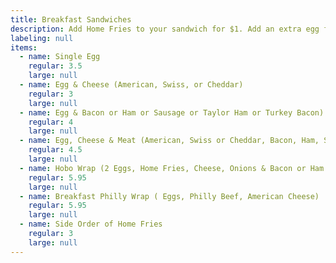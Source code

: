 ```yaml
---
title: Breakfast Sandwiches
description: Add Home Fries to your sandwich for $1. Add an extra egg for $0.50/each.
labeling: null
items:
  - name: Single Egg
    regular: 3.5
    large: null
  - name: Egg & Cheese (American, Swiss, or Cheddar)
    regular: 3
    large: null
  - name: Egg & Bacon or Ham or Sausage or Taylor Ham or Turkey Bacon)
    regular: 4
    large: null
  - name: Egg, Cheese & Meat (American, Swiss or Cheddar, Bacon, Ham, Sausage, Taylor Ham or Turkey Bacon)
    regular: 4.5
    large: null
  - name: Hobo Wrap (2 Eggs, Home Fries, Cheese, Onions & Bacon or Ham or Sausage Patty)
    regular: 5.95
    large: null
  - name: Breakfast Philly Wrap ( Eggs, Philly Beef, American Cheese)
    regular: 5.95
    large: null
  - name: Side Order of Home Fries
    regular: 3
    large: null
---
```

